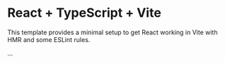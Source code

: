 # React + TypeScript + Vite

This template provides a minimal setup to get React working in Vite with HMR and some ESLint rules.

...
